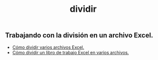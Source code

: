 ﻿---
title: dividir
second_title: Aspose.Cells Cloud Documen
type: docs
url: /es/split/
keywords: Working with splitting on an Excel file
description: Aspose.Cells Cloud REST API admite trabajar con la división en un archivo Excel. SDK admite tipos de lenguajes de desarrollo. Incluyen Android, C#, Go, Java, NodeJS, Perl, PHP, Python, Ruby y Swift.
weight: 32
---
## Trabajando con la división en un archivo Excel.

- [Cómo dividir varios archivos Excel.](/cells/es/split/multi-files/)
- [Cómo dividir un libro de trabajo Excel en varios archivos.](/cells/es/workbook/split/)
